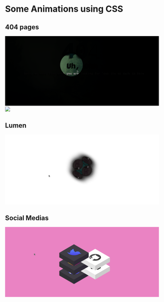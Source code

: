 # Some Animations using CSS

## 404 pages
<img src="./assets/404first.gif">

<img src="./assets/4042nd.gif">

## Lumen
<img src="./assets/lumen.gif">

## Social Medias
<img src="./assets/smedias.gif">